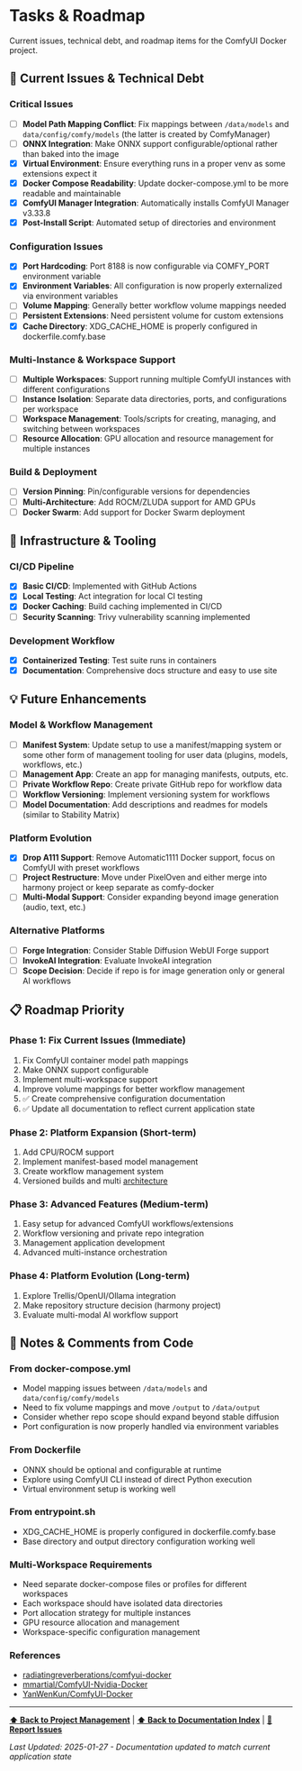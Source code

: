 # Tasks & Roadmap

Current issues, technical debt, and roadmap items for the ComfyUI Docker project.

## 🚨 Current Issues & Technical Debt

### Critical Issues
- [ ] **Model Path Mapping Conflict**: Fix mappings between `/data/models` and `data/config/comfy/models` (the latter is created by ComfyManager)
- [ ] **ONNX Integration**: Make ONNX support configurable/optional rather than baked into the image
- [x] **Virtual Environment**: Ensure everything runs in a proper venv as some extensions expect it
- [x] **Docker Compose Readability**: Update docker-compose.yml to be more readable and maintainable
- [x] **ComfyUI Manager Integration**: Automatically installs ComfyUI Manager v3.33.8
- [x] **Post-Install Script**: Automated setup of directories and environment

### Configuration Issues
- [x] **Port Hardcoding**: Port 8188 is now configurable via COMFY_PORT environment variable
- [x] **Environment Variables**: All configuration is now properly externalized via environment variables
- [ ] **Volume Mapping**: Generally better workflow volume mappings needed
- [ ] **Persistent Extensions**: Need persistent volume for custom extensions
- [x] **Cache Directory**: XDG_CACHE_HOME is properly configured in dockerfile.comfy.base

### Multi-Instance & Workspace Support
- [ ] **Multiple Workspaces**: Support running multiple ComfyUI instances with different configurations
- [ ] **Instance Isolation**: Separate data directories, ports, and configurations per workspace
- [ ] **Workspace Management**: Tools/scripts for creating, managing, and switching between workspaces
- [ ] **Resource Allocation**: GPU allocation and resource management for multiple instances

### Build & Deployment
- [ ] **Version Pinning**: Pin/configurable versions for dependencies
- [ ] **Multi-Architecture**: Add ROCM/ZLUDA support for AMD GPUs
- [ ] **Docker Swarm**: Add support for Docker Swarm deployment

## 🔧 Infrastructure & Tooling

### CI/CD Pipeline
- [x] **Basic CI/CD**: Implemented with GitHub Actions
- [x] **Local Testing**: Act integration for local CI testing
- [x] **Docker Caching**: Build caching implemented in CI/CD
- [ ] **Security Scanning**: Trivy vulnerability scanning implemented

### Development Workflow
- [x] **Containerized Testing**: Test suite runs in containers
- [x] **Documentation**: Comprehensive docs structure and easy to use site

## 💡 Future Enhancements

### Model & Workflow Management
- [ ] **Manifest System**: Update setup to use a manifest/mapping system or some other form of management tooling for user data (plugins, models, workflows, etc.)
- [ ] **Management App**: Create an app for managing manifests, outputs, etc.
- [ ] **Private Workflow Repo**: Create private GitHub repo for workflow data
- [ ] **Workflow Versioning**: Implement versioning system for workflows
- [ ] **Model Documentation**: Add descriptions and readmes for models (similar to Stability Matrix)

### Platform Evolution
- [x] **Drop A111 Support**: Remove Automatic1111 Docker support, focus on ComfyUI with preset workflows
- [ ] **Project Restructure**: Move under PixelOven and either merge into harmony project or keep separate as comfy-docker
- [ ] **Multi-Modal Support**: Consider expanding beyond image generation (audio, text, etc.)

### Alternative Platforms
- [ ] **Forge Integration**: Consider Stable Diffusion WebUI Forge support
- [ ] **InvokeAI Integration**: Evaluate InvokeAI integration
- [ ] **Scope Decision**: Decide if repo is for image generation only or general AI workflows

## 📋 Roadmap Priority

### Phase 1: Fix Current Issues (Immediate)
1. Fix ComfyUI container model path mappings
2. Make ONNX support configurable
3. Implement multi-workspace support
4. Improve volume mappings for better workflow management
5. ✅ Create comprehensive configuration documentation
6. ✅ Update all documentation to reflect current application state

### Phase 2: Platform Expansion (Short-term)
1. Add CPU/ROCM support
2. Implement manifest-based model management
3. Create workflow management system
4. Versioned builds and multi [architecture](https://medium.com/womenintechnology/multi-architecture-builds-are-possible-with-docker-compose-kind-of-2a4e8d166c56)

### Phase 3: Advanced Features (Medium-term)
1. Easy setup for advanced ComfyUI workflows/extensions
2. Workflow versioning and private repo integration
3. Management application development
4. Advanced multi-instance orchestration

### Phase 4: Platform Evolution (Long-term)
1. Explore Trellis/OpenUI/Ollama integration
2. Make repository structure decision (harmony project)
3. Evaluate multi-modal AI workflow support

## 📝 Notes & Comments from Code

### From docker-compose.yml
- Model mapping issues between `/data/models` and `data/config/comfy/models`
- Need to fix volume mappings and move `/output` to `/data/output`
- Consider whether repo scope should expand beyond stable diffusion
- Port configuration is now properly handled via environment variables

### From Dockerfile
- ONNX should be optional and configurable at runtime
- Explore using ComfyUI CLI instead of direct Python execution
- Virtual environment setup is working well

### From entrypoint.sh
- XDG_CACHE_HOME is properly configured in dockerfile.comfy.base
- Base directory and output directory configuration working well

### Multi-Workspace Requirements
- Need separate docker-compose files or profiles for different workspaces
- Each workspace should have isolated data directories
- Port allocation strategy for multiple instances
- GPU resource allocation and management
- Workspace-specific configuration management

### References
- [radiatingreverberations/comfyui-docker](https://github.com/radiatingreverberations/comfyui-docker)
- [mmartial/ComfyUI-Nvidia-Docker](https://github.com/mmartial/ComfyUI-Nvidia-Docker)
- [YanWenKun/ComfyUI-Docker](https://github.com/YanWenKun/ComfyUI-Docker)
---

**[⬆ Back to Project Management](index.md)** | **[⬆ Back to Documentation Index](../index.md)** | **[🐛 Report Issues](https://github.com/pixeloven/ComfyUI-Docker/issues)**

*Last Updated: 2025-01-27 - Documentation updated to match current application state*